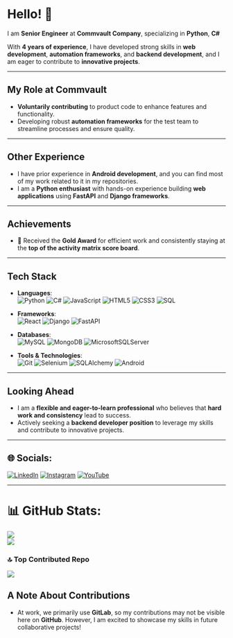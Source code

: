 # Hello! 👋  

I am **Senior Engineer** at **Commvault Company**, specializing in **Python**, **C#**

With **4 years of experience**, I have developed strong skills in **web development**, **automation frameworks**, and **backend development**, and I am eager to contribute to **innovative projects**.  

---

## My Role at Commvault
- **Voluntarily contributing** to product code to enhance features and functionality.  
- Developing robust **automation frameworks** for the test team to streamline processes and ensure quality.  

---

## Other Experience  
- I have prior experience in **Android development**, and you can find most of my work related to it in my repositories.  
- I am a **Python enthusiast** with hands-on experience building **web applications** using **FastAPI** and **Django frameworks**.  

---

## Achievements  
- 🏅 Received the **Gold Award** for efficient work and consistently staying at the **top of the activity matrix score board**.  

---

## Tech Stack  
- **Languages**:  
  ![Python](https://img.shields.io/badge/python-3670A0?style=for-the-badge&logo=python&logoColor=ffdd54) ![C#](https://img.shields.io/badge/c%23-%23239120.svg?style=for-the-badge&logo=csharp&logoColor=white)  ![JavaScript](https://img.shields.io/badge/javascript-%23323330.svg?style=for-the-badge&logo=javascript&logoColor=%23F7DF1E)  ![HTML5](https://img.shields.io/badge/html5-%23E34F26.svg?style=for-the-badge&logo=html5&logoColor=white)  ![CSS3](https://img.shields.io/badge/CSS3-%231572B6.svg?style=for-the-badge&logo=css3&logoColor=white)  ![SQL](https://img.shields.io/badge/SQL-4479A1?style=for-the-badge&logo=sql&logoColor=white)  

    

- **Frameworks**:  
  ![React](https://img.shields.io/badge/react-%2320232a.svg?style=for-the-badge&logo=react&logoColor=%2361DAFB)  ![Django](https://img.shields.io/badge/django-%23092E20.svg?style=for-the-badge&logo=django&logoColor=white)  ![FastAPI](https://img.shields.io/badge/FastAPI-009688?style=for-the-badge&logo=fastapi&logoColor=white)  

- **Databases**:  
  ![MySQL](https://img.shields.io/badge/mysql-4479A1.svg?style=for-the-badge&logo=mysql&logoColor=white)  ![MongoDB](https://img.shields.io/badge/MongoDB-%234ea94b.svg?style=for-the-badge&logo=mongodb&logoColor=white)  ![MicrosoftSQLServer](https://img.shields.io/badge/Microsoft%20SQL%20Server-CC2927?style=for-the-badge&logo=microsoft%20sql%20server&logoColor=white)  

- **Tools & Technologies**:  
  ![Git](https://img.shields.io/badge/git-%23F05033.svg?style=for-the-badge&logo=git&logoColor=white)  ![Selenium](https://img.shields.io/badge/selenium-43B02A.svg?style=for-the-badge&logo=selenium&logoColor=white)  ![SQLAlchemy](https://img.shields.io/badge/SQLAlchemy-660198.svg?style=for-the-badge&logo=sqlalchemy&logoColor=white)  ![Android](https://img.shields.io/badge/Android-3DDC84?style=for-the-badge&logo=android&logoColor=white)  

---

## Looking Ahead  
- I am a **flexible and eager-to-learn professional** who believes that **hard work and consistency** lead to success.  
- Actively seeking a **backend developer position** to leverage my skills and contribute to innovative projects.  

---

## 🌐 Socials:
[![LinkedIn](https://img.shields.io/badge/LinkedIn-%230077B5.svg?logo=linkedin&logoColor=white)](https://www.linkedin.com/in/sharath-kumar-h-k-aaa01716b/)
[![Instagram](https://img.shields.io/badge/Instagram-%23E4405F.svg?logo=Instagram&logoColor=white)](https://instagram.com/sharath_champzz)  [![YouTube](https://img.shields.io/badge/YouTube-%23FF0000.svg?logo=YouTube&logoColor=white)](https://youtube.com/@https://www.youtube.com/@LearnwithChampzz-rv4lk)

---
# 📊 GitHub Stats:
![](https://github-readme-streak-stats.herokuapp.com/?user=SharathChampzz&theme=dark&hide_border=false)<br/>
![](https://github-readme-stats.vercel.app/api/top-langs/?username=SharathChampzz&theme=dark&hide_border=false&include_all_commits=true&count_private=true&layout=compact)

### 🔝 Top Contributed Repo
![](https://github-contributor-stats.vercel.app/api?username=SharathChampzz&limit=5&theme=dark&combine_all_yearly_contributions=true)


## A Note About Contributions  
- At work, we primarily use **GitLab**, so my contributions may not be visible here on **GitHub**. However, I am excited to showcase my skills in future collaborative projects!  
